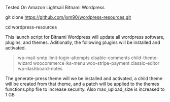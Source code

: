 Tested On Amazon Lightsail Bitnami Wordpress

git clone https://github.com/jxm90/wordpress-resources.git

cd wordpress-resources 

This launch script for Bitnami Wordpress will update all wordpress software, plugins, and themes.
Aditionally, the following plugins will be installed and activated.

>wp-mail-smtp 
>limit-login-attempts
>disable-comments
>child-theme-wizard
>woocommerce
>iks-menu
>woo-stripe-payment
>classic-editor
>wp-dashboard-notes

The generate-press theme will we be installed and activated, a child theme will be created from that theme, and a patch will be applied to the themes functions.php file to increase security. 
Also max_upload_size is increased to 1 GB
